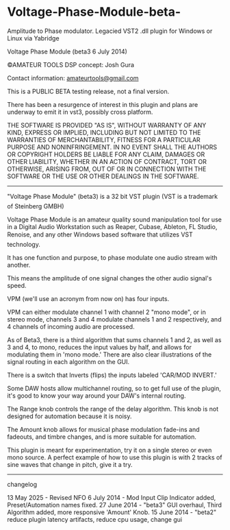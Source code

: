 # Voltage-Phase-Module-beta-
Amplitude to Phase modulator. Legacied VST2 .dll plugin for Windows or Linux via Yabridge

Voltage Phase Module (beta3 6 July 2014)

©AMATEUR TOOLS DSP
concept: Josh Gura

Contact information: amateurtools@gmail.com

This is a PUBLIC BETA testing release, not a final version. 

There has been a resurgence of interest in this plugin and plans are underway to emit it in vst3, possibly cross platform.

THE SOFTWARE IS PROVIDED "AS IS", WITHOUT WARRANTY OF ANY KIND, EXPRESS OR IMPLIED, INCLUDING BUT NOT LIMITED TO THE WARRANTIES OF MERCHANTABILITY, FITNESS FOR A PARTICULAR PURPOSE AND NONINFRINGEMENT. IN NO EVENT SHALL THE AUTHORS OR COPYRIGHT HOLDERS BE LIABLE FOR ANY CLAIM, DAMAGES OR OTHER LIABILITY, WHETHER IN AN ACTION OF CONTRACT, TORT OR OTHERWISE, ARISING FROM, OUT OF OR IN CONNECTION WITH THE SOFTWARE OR THE USE OR OTHER DEALINGS IN THE SOFTWARE.

-----------------------------------------------------------------------------------

"Voltage Phase Module" (beta3) is a 32 bit VST plugin (VST is a trademark of Steinberg GMBH)

Voltage Phase Module is an amateur quality sound manipulation tool for use in a Digital Audio Workstation such as Reaper, Cubase, Ableton, FL Studio, Renoise, and any other Windows based software that utilizes VST technology.

It has one function and purpose, to phase modulate one audio stream with another.

This means the amplitude of one signal changes the other audio signal's speed.

VPM (we'll use an acronym from now on) has four inputs.

VPM can either modulate channel 1 with channel 2 "mono mode", or in stereo mode, channels 3 and 4 modulate channels 1 and 2 respectively, and 4 channels of incoming audio are processed.

As of Beta3, there is a third algorithm that sums channels 1 and 2, as well as 3 and 4, to mono, reduces the input values by half, and allows for modulating them in 'mono mode.' There are also clear illustrations of the signal routing in each algorithm on the GUI.

There is a switch that Inverts (flips) the inputs labeled 'CAR/MOD INVERT.'

Some DAW hosts allow multichannel routing, so to get full use of the plugin, it's good to know your way around your DAW's internal routing.

The Range knob controls the range of the delay algorithm.  This knob is not designed for automation because it is noisy.  

The Amount knob allows for musical phase modulation fade-ins and fadeouts, and timbre changes, and is more suitable for automation. 

This plugin is meant for experimentation, try it on a single stereo or even mono source.
A perfect example of how to use this plugin is with 2 tracks of sine waves that change in pitch, give it a try.

-----------------------------------------------------------------------------------

changelog

13 May 2025 - Revised NFO
6 July 2014 - Mod Input Clip Indicator added, Preset/Automation names fixed.
27 June 2014 - "beta3" GUI overhaul, Third Algorithm added, more responsive 'Amount' Knob.
15 June 2014 - "beta2" reduce plugin latency artifacts, reduce cpu usage, change gui
